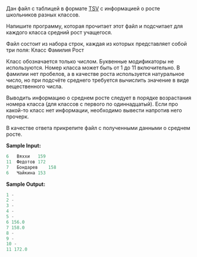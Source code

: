 Дан файл с таблицей в формате [TSV](https://ru.wikipedia.org/wiki/TSV) с информацией о росте школьников разных классов.

Напишите программу, которая прочитает этот файл и подсчитает для каждого класса средний рост учащегося.

Файл состоит из набора строк, каждая из которых представляет собой три поля:
Класс Фамилия Рост

Класс обозначается только числом. Буквенные модификаторы не используются. Номер класса может быть от 1 до 11 включительно. В фамилии нет пробелов, а в качестве роста используется натуральное число, но при подсчёте среднего требуется вычислить значение в виде вещественного числа.

Выводить информацию о среднем росте следует в порядке возрастания номера класса (для классов с первого по одиннадцатый). Если про какой-то класс нет информации, необходимо вывести напротив него прочерк.

В качестве ответа прикрепите файл с полученными данными о среднем росте.

**Sample Input:**

```cpp
6   Вяххи   159
11  Федотов 172
7   Бондарев    158
6   Чайкина 153
```

**Sample Output:**

```cpp
1 -
2 -
3 -
4 -
5 -
6 156.0
7 158.0
8 -
9 -
10 -
11 172.0
```

